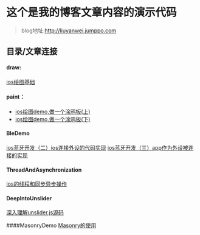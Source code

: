 

#  这个是我的博客文章内容的演示代码
> blog地址:http://liuyanwei.jumppo.com

## 目录/文章连接

#### draw:
[ios绘图基础](http://liuyanwei.jumppo.com/2015/07/25/ios-draw-base.html)

#### paint：
-	[ios绘图demo,做一个涂鸦板(上)](http://liuyanwei.jumppo.com/2015/07/26/ios-draw-Graffiti.html)
-	[ios绘图demo,做一个涂鸦板(下)](http://liuyanwei.jumppo.com/2015/09/02/ios-draw-Graffiti-2.html)

#### BleDemo
[ios蓝牙开发（二）ios连接外设的代码实现](http://liuyanwei.jumppo.com/2015/08/14/ios-BLE-2.ht>ml) 
[ios蓝牙开发（三）app作为外设被连接的实现](http://liuyanwei.jumppo.com/2015/08/14/ios-BLE-2.ht>ml) 

#### ThreadAndAsynchronization
[ios的线程和同步异步操作](http://liuyanwei.jumppo.com/2015/08/19/ios-ThreadAndAsynchronization.html) 


#### DeepIntoUnslider
[深入理解unslider.js源码](http://liuyanwei.jumppo.com/2015/08/29/go-deep-into-unsilder.js.html)

####MasonryDemo
[Masonry的使用](http://liuyanwei.jumppo.com/2015/06/14/ios-library-masonry.html)



